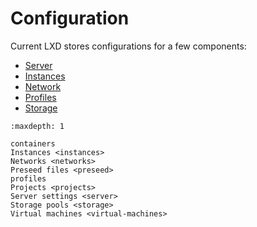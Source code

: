 # Configuration
Current LXD stores configurations for a few components:

- [Server](server.md)
- [Instances](instances.md) 
- [Network](networks.md)
- [Profiles](profiles.md)
- [Storage](storage.md)

```{toctree}
:maxdepth: 1

containers
Instances <instances>
Networks <networks>
Preseed files <preseed>
profiles
Projects <projects>
Server settings <server>
Storage pools <storage>
Virtual machines <virtual-machines>
```
